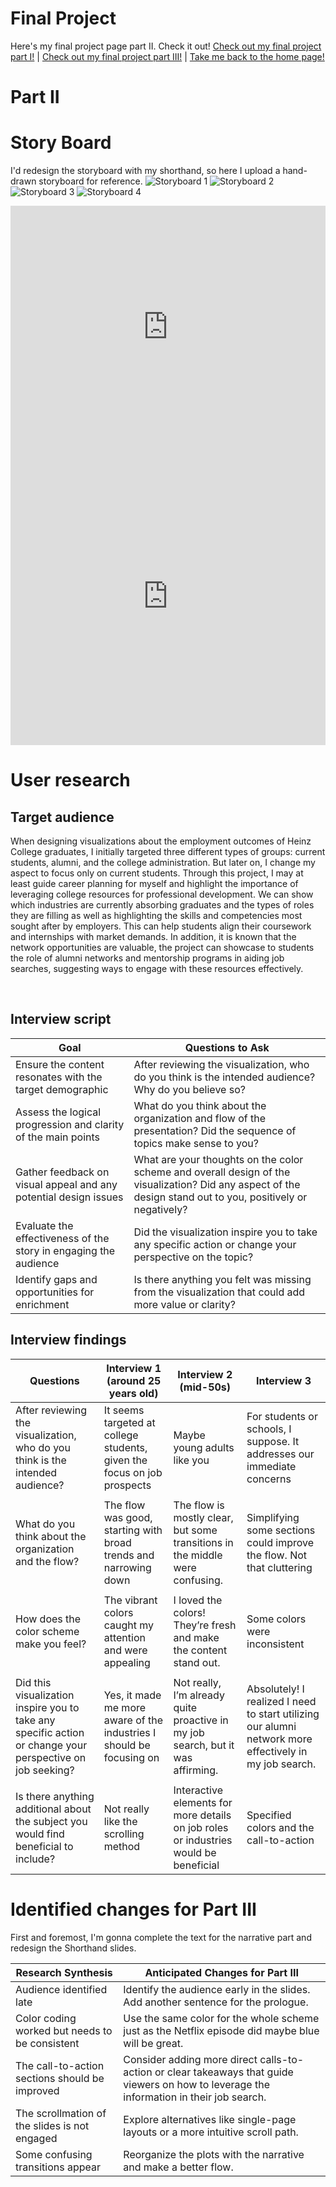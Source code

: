 # Final Project

Here's my final project page part II. Check it out!
[Check out my final project part I!](finalproject1.md) | [Check out my final project part III!](finalproject3.md) | [Take me back to the home page!](README.md)

# Part II
# Story Board
I'd redesign the storyboard with my shorthand, so here I upload a hand-drawn storyboard for reference.
![Storyboard 1](1.jpg)
![Storyboard 2](2.jpg)
![Storyboard 3](3.jpg)
![Storyboard 4](4.jpg)

<iframe title="Employment Levels by Industry" aria-label="Interactive line chart" id="datawrapper-chart-cAFxt" src="https://datawrapper.dwcdn.net/cAFxt/1/" scrolling="no" frameborder="0" style="width: 0; min-width: 100% !important; border: none;" height="387" data-external="1"></iframe><script type="text/javascript">!function(){"use strict";window.addEventListener("message",(function(a){if(void 0!==a.data["datawrapper-height"]){var e=document.querySelectorAll("iframe");for(var t in a.data["datawrapper-height"])for(var r=0;r<e.length;r++)if(e[r].contentWindow===a.source){var i=a.data["datawrapper-height"][t]+"px";e[r].style.height=i}}}))}();
</script>

<iframe title="Unemployment rates for persons 25 years and older by educational attainment" aria-label="Interactive line chart" id="datawrapper-chart-Yz6HD" src="https://datawrapper.dwcdn.net/Yz6HD/1/" scrolling="no" frameborder="0" style="width: 0; min-width: 100% !important; border: none;" height="476" data-external="1"></iframe><script type="text/javascript">!function(){"use strict";window.addEventListener("message",(function(a){if(void 0!==a.data["datawrapper-height"]){var e=document.querySelectorAll("iframe");for(var t in a.data["datawrapper-height"])for(var r=0;r<e.length;r++)if(e[r].contentWindow===a.source){var i=a.data["datawrapper-height"][t]+"px";e[r].style.height=i}}}))}();
</script>

# User research 

## Target audience
When designing visualizations about the employment outcomes of Heinz College graduates, I initially targeted three different types of groups: current students, alumni, and the college administration. But later on, I change my aspect to focus only on current students. Through this project, I may at least guide career planning for myself and highlight the importance of leveraging college resources for professional development. We can show which industries are currently absorbing graduates and the types of roles they are filling as well as highlighting the skills and competencies most sought after by employers. This can help students align their coursework and internships with market demands. In addition, it is known that the network opportunities are valuable, the project can showcase to students the role of alumni networks and mentorship programs in aiding job searches, suggesting ways to engage with these resources effectively.

<br>

## Interview script     

|                                           Goal                          |                                                           Questions to Ask                                                                                      |
|-------------------------------------------------------------------------|-----------------------------------------------------------------------------------------------------------------------------------------------------------------|
|Ensure the content resonates with the target demographic                 | After reviewing the visualization, who do you think is the intended audience? Why do you believe so?                                                            |
|Assess the logical progression and clarity of the main points            | What do you think about the organization and flow of the presentation? Did the sequence of topics make sense to you?                                            |
|Gather feedback on visual appeal and any potential design issues         | What are your thoughts on the color scheme and overall design of the visualization? Did any aspect of the design stand out to you, positively or negatively?    |
|Evaluate the effectiveness of the story in engaging the audience         | Did the visualization inspire you to take any specific action or change your perspective on the topic?                                                          |
|Identify gaps and opportunities for enrichment                           | Is there anything you felt was missing from the visualization that could add more value or clarity?                                                             |




## Interview findings


| Questions                                                                            | Interview 1  (around 25 years old)   | Interview 2   (mid-50s)    | Interview 3                      |
|--------------------------------------------------------------------------------------|--------------------------------|----------------------------------|----------------------------------|
|After reviewing the visualization, who do you think is the intended audience?         | It seems targeted at college students, given the focus on job prospects       |    Maybe young adults like you       | For students or schools, I suppose. It addresses our immediate concerns                 |
|                                                                                      |                                |                                  |                                  |
|What do you think about the organization and the flow?                         | The flow was good, starting with broad trends and narrowing down   | The flow is mostly clear, but some transitions in the middle were confusing.    |  Simplifying some sections could improve the flow. Not that cluttering  |
|                                                                                      |                                |                                  |                                  |
| How does the color scheme make you feel?                                             |   The vibrant colors caught my attention and were appealing   | I loved the colors! They’re fresh and make the content stand out.      | Some colors were inconsistent    |
|                                                                                      |                                |                                  |                                  |
|Did this visualization inspire you to take any specific action or change your perspective on job seeking?|  Yes, it made me more aware of the industries I should be focusing on     |    Not really, I’m already quite proactive in my job search, but it was affirming.   | Absolutely! I realized I need to start utilizing our alumni network more effectively in my job search.  |
|                                                                                      |                                |                                  |                                  |
| Is there anything additional about the subject you would find beneficial to include? |  Not really like the scrolling method | Interactive elements for more details on job roles or industries would be beneficial  | Specified colors and the call-to-action     |


# Identified changes for Part III

First and foremost, I'm gonna complete the text for the narrative part and redesign the Shorthand slides.


| Research Synthesis                          | Anticipated Changes for Part III                                                                                                                                                                                                                                                                                                           |
|---------------------------------------------|-------------------------------------------------------------------------------------------------------------------------------------------------------------------------------------------------------------------------------------------------|
| Audience identified late                    | Identify the audience early in the slides. Add another sentence for the prologue.                                                                                                            |                                                                                                                                     |                                                                                        |
| Color coding worked but needs to be consistent       |  Use the same color for the whole scheme just as the Netflix episode did maybe blue will be great.                                                                                                                                         |                                                                                                                                                                                             |
| The call-to-action sections should be improved     | Consider adding more direct calls-to-action or clear takeaways that guide viewers on how to leverage the information in their job search.|                                                                                                                                                     |
| The scrollmation of the slides is not engaged                 |  Explore alternatives like single-page layouts or a more intuitive scroll path.     |                                           
| Some confusing transitions appear |  Reorganize the plots with the narrative and make a better flow.    |          

